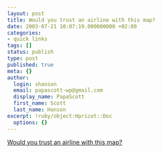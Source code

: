 ```yaml
---
layout: post
title: Would you trust an airline with this map?
date: 2003-07-21 10:07:19.000000000 +02:00
categories:
- quick links
tags: []
status: publish
type: post
published: true
meta: {}
author:
  login: shanson
  email: papascott-wp@gmail.com
  display_name: PapaScott
  first_name: Scott
  last_name: Hanson
excerpt: !ruby/object:Hpricot::Doc
  options: {}
---
```

<p><a title="Air India - note in paritcular the European destinations" href="http://www.airindia.com/network/route.htm">Would you trust an airline with this map?</a></p>
